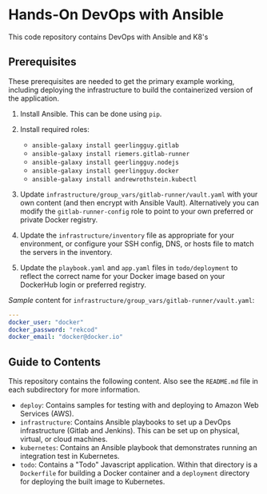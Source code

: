 # Hands-On DevOps with Ansible

This code repository contains DevOps with Ansible and K8's

## Prerequisites

These prerequisites are needed to get the primary example working,
including deploying the infrastructure to build the containerized
version of the application.

1. Install Ansible. This can be done using `pip`.
1. Install required roles:

   * `ansible-galaxy install geerlingguy.gitlab`
   * `ansible-galaxy install riemers.gitlab-runner`
   * `ansible-galaxy install geerlingguy.nodejs`
   * `ansible-galaxy install geerlingguy.docker`
   * `ansible-galaxy install andrewrothstein.kubectl`

1. Update `infrastructure/group_vars/gitlab-runner/vault.yaml` with your own content
   (and then encrypt with Ansible Vault). Alternatively you can modify the
   `gitlab-runner-config` role to point to your own preferred or private Docker
   registry.
1. Update the `infrastructure/inventory` file as appropriate for your
   environment, or configure your SSH config, DNS, or hosts file to match the
   servers in the inventory.
1. Update the `playbook.yaml` and `app.yaml` files in `todo/deployment`
   to reflect the correct name for your Docker image based on your DockerHub
   login or preferred registry.

*Sample* content for `infrastructure/group_vars/gitlab-runner/vault.yaml`:

```yaml
---
docker_user: "docker"
docker_password: "rekcod"
docker_email: "docker@docker.io"
```

## Guide to Contents

This repository contains the following content. Also see the `README.md`
file in each subdirectory for more information.

* `deploy`: Contains samples for testing with and deploying to Amazon Web
  Services (AWS). 
* `infrastructure`: Contains Ansible playbooks to set up a DevOps
  infrastructure (Gitlab and Jenkins). This can be set up on physical, virtual,
  or cloud machines. 
* `kubernetes`: Contains an Ansible playbook that demonstrates running an
  integration test in Kubernetes.
* `todo`: Contains a "Todo" Javascript application. Within that directory is
  a `Dockerfile` for building a Docker container and a `deployment` directory
  for deploying the built image to Kubernetes.

